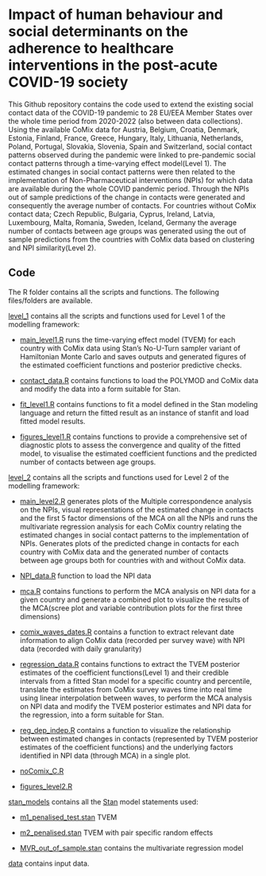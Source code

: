 # Impact of human behaviour and social determinants on the adherence to healthcare interventions in the post-acute COVID-19 society

This Github repository contains the code used to extend the existing social contact data of the COVID-19 pandemic to 28 EU/EEA Member States over the whole time period from 2020-2022 (also between data collections). Using the available CoMix data for Austria, Belgium, Croatia, Denmark, Estonia, Finland, France, Greece, Hungary, Italy, Lithuania, Netherlands, Poland, Portugal, Slovakia, Slovenia, Spain and Switzerland, social contact patterns observed during the pandemic were linked to pre-pandemic social contact patterns through a time-varying effect model(Level 1). The estimated changes in social contact patterns were then related to the implementation of Non-Pharmaceutical interventions (NPIs) for which data are available during the whole COVID pandemic period. Through the NPIs out of sample predictions of the change in contacts were generated and consequently the average number of contacts. For countries without CoMix contact data; Czech Republic, Bulgaria, Cyprus, Ireland, Latvia, Luxembourg, Malta, Romania, Sweden, Iceland, Germany the average number of contacts between age groups was generated using the out of sample predictions from the countries with CoMix data based on clustering and NPI similarity(Level 2).


## Code

The R folder contains all the scripts and functions. The following files/folders are available.

[level_1](https://github.com/EU-ECDC/COVID19SocialPatterns/tree/main/R/level_1) contains all the scripts and functions used for Level 1 of the modelling framework:

* [main_level1.R](https://github.com/EU-ECDC/COVID19SocialPatterns/blob/main/R/level_1/main_level1.R) runs the time-varying effect model (TVEM) for each country with CoMix data using Stan’s No-U-Turn sampler variant of Hamiltonian Monte Carlo and saves outputs and generated figures of the estimated coefficient functions and posterior predictive checks.

* [contact_data.R](https://github.com/EU-ECDC/COVID19SocialPatterns/blob/main/R/level_1/contact_data.R) contains functions to load the POLYMOD and CoMix data and modify the data into a form suitable for Stan.

* [fit_level1.R](https://github.com/EU-ECDC/COVID19SocialPatterns/blob/main/R/level_1/fit_level1.R) contains functions to fit a model defined in the Stan modeling language and return the fitted result as an instance of stanfit and load fitted model results. 

* [figures_level1.R](https://github.com/EU-ECDC/COVID19SocialPatterns/blob/main/R/level_1/figures_level1.R) contains functions to provide a comprehensive set of diagnostic plots to assess the convergence and quality of the fitted model, to visualise the estimated coefficient functions and the predicted number of contacts between age groups.

[level_2](https://github.com/EU-ECDC/COVID19SocialPatterns/tree/main/R/level_2) contains all the scripts and functions used for Level 2 of the modelling framework:

* [main_level2.R](https://github.com/EU-ECDC/COVID19SocialPatterns/blob/main/R/level_2/main_level2.R) generates plots of the Multiple correspondence analysis on the NPIs, visual representations of the estimated change in contacts and the first 5 factor dimensions of the MCA on all the NPIs and runs the multivariate regression analysis for each CoMix country relating the estimated changes in social contact patterns to the implementation of NPIs. Generates plots of the predicted change in contacts for each country with CoMix data and the generated number of contacts between age groups both for countries with and without CoMix data.

* [NPI_data.R](https://github.com/EU-ECDC/COVID19SocialPatterns/blob/main/R/level_2/NPI_data.R) function to load the NPI data

* [mca.R](https://github.com/EU-ECDC/COVID19SocialPatterns/blob/main/R/level_2/mca.R) contains functions to perform the MCA analysis on NPI data for a given country and generate a combined plot to visualize the results of the MCA(scree plot and variable contribution plots for the first three dimensions)

* [comix_waves_dates.R](https://github.com/EU-ECDC/COVID19SocialPatterns/blob/main/R/level_2/comix_waves_dates.R) contains a function to extract relevant date information to align CoMix data (recorded per survey wave) with NPI data (recorded with daily granularity)

* [regression_data.R](https://github.com/EU-ECDC/COVID19SocialPatterns/blob/main/R/level_2/regression_data.R) contains functions to extract the TVEM posterior estimates of the coefficient functions(Level 1) and their credible intervals from a fitted Stan model for a specific country and percentile, translate the estimates from CoMix survey waves time into real time using linear interpolation between waves, to perform the MCA analysis on NPI data and modify the TVEM posterior estimates and NPI data for the regression, into a form suitable for Stan.

* [reg_dep_indep.R](https://github.com/EU-ECDC/COVID19SocialPatterns/blob/main/R/level_2/reg_dep_indep.R) contains a function to visualize the relationship between estimated changes in contacts (represented by TVEM posterior estimates of the coefficient functions) and the underlying factors identified in NPI data (through MCA) in a single plot.

* [noComix_C.R](https://github.com/EU-ECDC/COVID19SocialPatterns/blob/main/R/level_2/noComix_C.R)

* [figures_level2.R](https://github.com/EU-ECDC/COVID19SocialPatterns/blob/main/R/level_2/figures_level2.R)


[stan_models](https://github.com/EU-ECDC/COVID19SocialPatterns/tree/main/stan_models) contains all the [Stan](https://mc-stan.org/) model statements used:

* [m1_penalised_test.stan](https://github.com/EU-ECDC/COVID19SocialPatterns/blob/main/stan_models/m1_penalised_test.stan) TVEM

* [m2_penalised.stan](https://github.com/EU-ECDC/COVID19SocialPatterns/blob/main/stan_models/m2_penalised.stan) TVEM with pair specific random effects

* [MVR_out_of_sample.stan](https://github.com/EU-ECDC/COVID19SocialPatterns/blob/main/stan_models/MVR_out_of_sample.stan) contains the multivariate regression model

[data](https://github.com/EU-ECDC/COVID19SocialPatterns/tree/main/data) contains input data.

